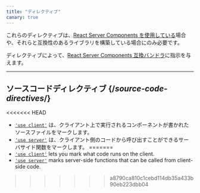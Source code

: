 ```yaml
---
title: "ディレクティブ"
canary: true
---
```


<Canary>

これらのディレクティブは、[React Server Components を使用している](/learn/start-a-new-react-project#bleeding-edge-react-frameworks)場合や、それらと互換性のあるライブラリを構築している場合にのみ必要です。

</Canary>

<Intro>

ディレクティブによって、[React Server Components 互換バンドラ](/learn/start-a-new-react-project#bleeding-edge-react-frameworks)に指示を与えます。

</Intro>

---

## ソースコードディレクティブ {/*source-code-directives*/}

<<<<<<< HEAD
* [`'use client'`](/reference/react/use-client) は、クライアント上で実行されるコンポーネントが書かれたソースファイルをマークします。
* [`'use server'`](/reference/react/use-server) は、クライアント側のコードから呼び出すことができるサーバサイド関数をマークします。
=======
* [`'use client'`](/reference/react/use-client) lets you mark what code runs on the client.
* [`'use server'`](/reference/react/use-server) marks server-side functions that can be called from client-side code.
>>>>>>> a8790ca810c1cebd114db35a433b90eb223dbb04
